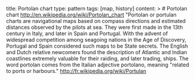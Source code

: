 title: Portolan chart
type: pattern
tags: [map, history]
content: >
    # Portolan chart
    http://en.wikipedia.org/wiki/Portolan_chart
    "Portolan or portulan charts are navigational maps based on compass directions and estimated distances observed by the pilots at sea. They were first made in the 13th century in Italy, and later in Spain and Portugal. With the advent of widespread competition among seagoing nations in the Age of Discovery, Portugal and Spain considered such maps to be State secrets. The English and Dutch relative newcomers found the description of Atlantic and Indian coastlines extremely valuable for their raiding, and later trading, ships. The word portolan comes from the Italian adjective portolano, meaning "related to ports or harbours."
    http://fr.wikipedia.org/wiki/Portulan